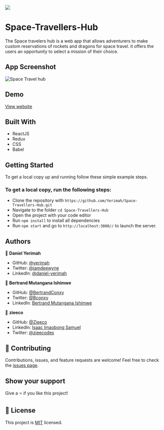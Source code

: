 ![](https://img.shields.io/badge/Microverse-blueviolet)

# Space-Travellers-Hub

The Space travelers hub is a web app that allows adventurers to make custom reservations of rockets and dragons for space travel. it offers the users an opportunity to select a mission of their choice. 

## App Screenshot

![Space Travel hub](https://user-images.githubusercontent.com/71140133/157690607-cb0c3817-8107-431a-b06c-aec689871904.PNG)

## Demo
[View website](https://spacecrafthub.netlify.app/)

## Built With
- ReactJS
- Redux
- CSS
- Babel

## Getting Started

To get a local copy up and running follow these simple example steps.
### To get a local copy, run the following steps:
- Clone the repository with `https://github.com/Yerimah/Space-Travellers-Hub.git`
- Navigate to the folder `cd Space-Travellers-Hub`
- Open the project with your code editor
- Run `npm install` to install all dependencies
- Run `npm start` and go to `http://localhost:3000//` to launch the server.

## Authors

👤 **Daniel Yerimah**
- GitHub: [@yerimah](https://github.com/yerimah)
- Twitter: [@iamdeewyne](https://twitter.com/iamdeewyne)
- LinkedIn: [@daniel-yerimah](https://www.linkedin.com/in/daniel-yerimah/)

👤 **Bertrand Mutangana Ishimwe**

- GitHub: [@BertrandConxy](https://github.com/BertrandConxy)
- Twitter: [@Bconxy](https://twitter.com/BertrandMutanga)
- LinkedIn: [Bertrand Mutangana Ishimwe](https://www.linkedin.com/in/bertrandmutangana)

👤 **zieeco**

- GitHub: [@Zieeco](https://github.com/zieeco)
- LinkedIn: [Isaac Imaobong Samuel](https://www.linkedin.com/in/isaac-imaobong-samuel-a4849b1b8/)
- Twitter: [@zieecodes](https://twitter.com/zieecodes)


## 🤝 Contributing

Contributions, issues, and feature requests are welcome!
Feel free to check the [issues page](https://github.com/Yerimah/Space-Travellers-Hub/issues).

## Show your support

Give a ⭐️ if you like this project!
## 📝 License
This project is [MIT](https://github.com/Yerimah/React-Bookstore-app/blob/dev-branch/MIT.md) licensed.